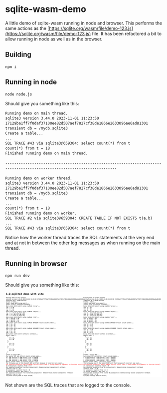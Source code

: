# sqlite-wasm-demo
A little demo of sqlite-wasm running in node and browser. 
This performs the same actions as the [https://sqlite.org/wasm/file/demo-123.js](https://sqlite.org/wasm/file/demo-123.js) file.
It has been refactored a bit to allow running in node as well as in the browser.

## Building

```
npm i
```

## Running in node

```
node node.js
```

Should give you something like this:

```
Running demo on main thread.
sqlite3 version 3.44.0 2023-11-01 11:23:50 17129ba1ff7f0daf37100ee82d507aef7827cf38de1866e2633096ae6ad81301
transient db = /mydb.sqlite3
Create a table...
...
SQL TRACE #43 via sqlite3@659304: select count(*) from t
count(*) from t = 18
Finished running demo on main thread.

------------------------------------------------------------------------------------------------------------------------

Running demo on worker thread.
sqlite3 version 3.44.0 2023-11-01 11:23:50 17129ba1ff7f0daf37100ee82d507aef7827cf38de1866e2633096ae6ad81301
transient db = /mydb.sqlite3
Create a table...
...
count(*) from t = 18
Finished running demo on worker.
SQL TRACE #2 via sqlite3@659304: CREATE TABLE IF NOT EXISTS t(a,b)
...
SQL TRACE #43 via sqlite3@659304: select count(*) from t
```

Notice how the worker thread traces the SQL statements at the very end and at not in between the other log messages as when running on the main thread.

## Running in browser

```
npm run dev
```

Should give you something like this:

![Screenshot of browser showing results of running sqlite demo on main and worker thread.](/screenshots/browser.png?raw=true)

Not shown are the SQL traces that are logged to the console.
